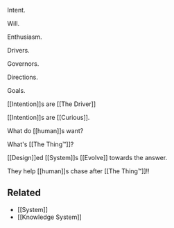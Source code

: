 Intent.

Will.

Enthusiasm.

Drivers.

Governors.

Directions.

Goals.

[[Intention]]s are [[The Driver]]

[[Intention]]s are [[Curious]].

What do [[human]]s want?

What's [[The Thing™]]?

[[Design]]ed [[System]]s [[Evolve]] towards the answer.

They help [[human]]s chase after [[The Thing™]]!!

Related
---
- [[System]]
- [[Knowledge System]]




